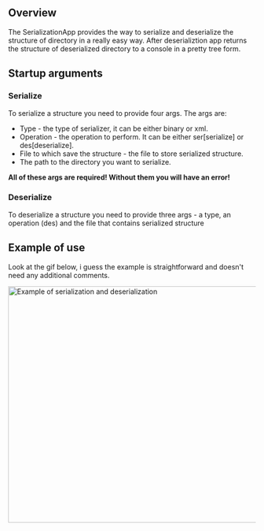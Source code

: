 <h2>Overview</h2>
<p>The SerializationApp provides the way to serialize and deserialize the structure of directory in a really easy way. After deserializtion app returns the structure of deserialized directory to a console in a pretty tree form.</p> 
<h2>Startup arguments</h2>
<div>
<h3>Serialize</h3>
<p>To serialize a structure you need to provide four args. The args are:</p>
<ul>
<li>Type - the type of serializer, it can be either binary or xml.</li>
<li>Operation - the operation to perform. It can be either ser[serialize] or des[deserialize].</li>
<li>File to which save the structure - the file to store serialized structure.</li>
<li>The path to the directory you want to serialize.</li>
</ul>
<p><b>All of these args are required! Without them you will have an error!</b></p>
<h3>Deserialize</h3>
<p>To deserialize a structure you need to provide three args - a type, an operation (des) and the file that contains serialized structure</p>
</div>
<h2>Example of use</h2>
<p>Look at the gif below, i guess the example is straightforward and doesn't need any additional comments.</p>
<img src="https://github.com/vlemish/SerializationApp/imgs/serialization-deserialization-example.gif" alt="Example of serialization and deserialization" width="959" height="480">